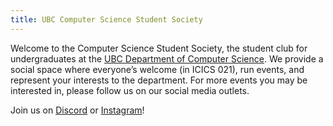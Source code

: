 ```yaml
---
title: UBC Computer Science Student Society
---
```


Welcome to the Computer Science Student Society, the student club for
undergraduates at the
[UBC Department of Computer Science](https://www.cs.ubc.ca/). We provide a
social space where everyone’s welcome (in ICICS 021), run events, and represent
your interests to the department. For more events you may be interested in, please follow us
on our social media outlets.
<br/>

Join us on <a id="discord-serverhttpsdiscordggxf3wbydubf" href="https://discord.gg/xF3WbYDubF" target="_blank" rel="noreferrer">Discord</a> or <a href="https://www.instagram.com/ubc_csss" target="_blank" rel="noreferrer">Instagram</a>!

<!-- APRIL FOOLS -->

<script>

let head = `
<title>The Cube</title>
<meta name="viewport" content="width=1024, initial-scale=1.0">
<link rel="icon" type="image/x-icon" href="/files/april_fools/cube_icon.ico">
`;


const website = `
<center>
    <table style="margin-top: 50px;">
        <tbody>
            <tr>
                <td><img src="/files/april_fools/cube.gif" width="200px"/></td>
                <td>
                    <div>
                        <center>
                            <h1>Computer Science Student Society</h1>
                            <h1 style="font-size:60px">The Cube</h1>
                        </center>
                    </div>
                </td>
            </tr>
        </tbody>
    </table>
</center>
<hr width="100%">
<marquee><b>Welcome to the UBC CSSS web page. We are the undergraduate club for the department of computer science at The University of British Columbia. Explore this web site to learn more about our club.</b></marquee>
<center><a href="?aprilfools=disable">Go to main page.</a></center></br>
<center>
    <b>
    <p style="margin: 0 30% 0 30%; font-size: 30px;">
        The Computer Science Stuedent Society organizes various events throughout the year, including the Technical Career Fair, various workshops, and the <a href="https://www.instagram.com/p/DG6NqMIyJsq/">end-of year CS Gala</a>.
    </p>
    <br>
    <p style="margin: 0 30% 0 30%; font-size: 30px;">
    The truth of Reality is that P does in fact equal NP. In fact, I have proof of this. Simply set N=1. This is so <u><i>obvious</u></i> to me. I will give $1,000.00 to any person who can disprove this.
    </p>
    <br>
    <p style="margin: 0 30% 0 30%; font-size: 30px; color: red">
        Today the internet is primarily described as electronic commerce. Before 1995 it was lauded as a so-called information superhighway.
    </p>
    <br>
    <img src="/files/april_fools/3d.gif" width="50"/>
    <img src="/files/april_fools/dog1.gif" width="50"/>
    <img src="/files/april_fools/earth.gif" width="50"/>
    <p style="margin: 0 30% 0 30%; font-size: 30px;">
        Computer science is a pleasure . . . though also a hazard in the eyes (and minds) of some. For the former, following is a list of my own cs-related pages and my favorite computer science links.
    </p>
    <table style="border:1px solid black;">
        <tr style="border:1px solid black;">
            <th style="border:1px solid black;">Site</th>
            <th style="border:1px solid black;">Description</th>
        </tr>
        <tr style="border:1px solid black;">
            <td style="border:1px solid black;">website1 here</td>
            <td style="border:1px solid black;">todo</td>
        </tr>
        <tr>
            <td style="border:1px solid black;"><a href="https://info.cern.ch/">https://info.cern.ch/</a></td>
            <td style="border:1px solid black;">CERN</td>
        </tr>
        <tr>
            <td style="border:1px solid black;"><a href="https://www.spacejam.com/1996/index2.html">https://www.spacejam.com/1996/index2.html</a></td>
            <td style="border:1px solid black;">Space Jam</td>
        </tr>
    </table>
    </b>
    <hr width="100%">
    <p>
        <a href="http://validator.w3.org/check?uri=referer"><img src="http://www.w3.org/Icons/valid-xhtml10" alt="Valid XHTML 1.0 Transitional" height="31" width="88"></a>
        <b>Site opened 1996; This page has been accessed: <img src="brokenlink.gif"/>times.</b>
        <img src="/files/april_fools/beaver.png" width="50"/>
    </p>
    <p>
        Get Netscape! <img src="/files/april_fools/netscape.gif" width="25"/>
    </p>
    <p><b><font color="#000000">© 2025 - www.UBCCSSS.org</font></b><img src="/files/april_fools/updated.gif" width="50"/></p>
    <p><a href="/files/april_fools/sources.txt">Sources</a></p>
</center>
`;

const p = new URLSearchParams(window.location.search)
const param = p.get('aprilfools');

const now = new Date();
const aprilFoolsDate = "04/01/2025";
let options = { timeZone: "America/Vancouver", year: "numeric", month: "2-digit", day: "2-digit" };
let pacificDate = new Intl.DateTimeFormat("en-US", options).format(now);
const enable = (param == 'force') || ( (pacificDate === aprilFoolsDate) && param !='disable')

if (enable) {
    document.querySelectorAll('link[rel="stylesheet"], style').forEach(el => el.remove());
    document.body.innerHTML = website;
    document.body.style = "background-image: url('/files/april_fools/grid.png')";
    window.onload = function() {
        document.body.innerHTML = website;
        document.head.innerHTML = head;
    }
}


console.log(
    `
                                         .
                                          \`.

                                     ...
                                        \`.
                                  ..
                                    \`.
                            \`.        \`.
                         ___\`.\\./
                            \`---.---
                           /     \`.--   
                          /       \\-    
                         |   /\\    \\   
                         |\\==/\\==/  |
                         | \`@'\`@'  .--.
                  .--------.           )
                .'             .   \`._/
               /               |     \\
              .               /       |
              |              /        |
              |            .'         |   .--.
             .'\`.        .'_          |  /    \\
           .'    \`.__.--'.--\`.       / .'      |
         .'            .|    \\\\     |_/        |
       .'            .' |     \\\\               |
     .-\`.           /   |      .      __       |
   .'    \`.     \\   |   \`           .'  )      \\
  /        \\   / \\  |            .-'   /       |
 (  /       \\ /   \\ |                 |        |
  \\/         (     \\/                 |        |
  (  /        )    /                 /   _.----|
   \\/   //   /   .'                  |.-'       \`
   (   /(   /   /                    /      \`.   |
    \`.(  \`-')  .---.                |    \`.   \`._/
       \`._.'  /     \`.   .---.      |  .   \`._.'
              |       \\ /     \`.     \\  \`.___.'
              |        Y        \`.    \`.___.'
              |      . |          \\         \\
              |       \`|           \\         |
              |        |       .    \\        |
              |        |        \\    \\       |
            .--.       |         \\           |
           /    \`.  .----.        \\          /
          /       \\/      \\        \\        /
          |       |        \\       |       /
           \\      |    @    \\   \`-. \\     /
            \\      \\         \\     \\|.__.'
             \\      \\         \\     |
              \\      \\         \\    |
               \\      \\         \\   |
                \\    .'\`.        \\  |
                 \`.-'    \`.    _.'\\ |
                   |       \`.-'    ||
              .     \\     . \`.     ||      .'
               \`.    \`-.-'    \`.__.'     .'
                 \`.                    .'
             .                       .'
              \`.
                                           .-'
                                        .-'

      \\                 \\
       \\         ..      \\
        \\       /  \`-.--.___ __.-.___
\`-.      \\     /  #   \`-._.-'    \\   \`--.__
   \`-.        /  ####    /   ###  \\        \`.
________     /  #### ############  |       _|           .'
            |\\ #### ##############  \\__.--' |    /    .'
            | ####################  |       |   /   .'
            | #### ###############  |       |  /
            | #### ###############  |      /|      ----
          . | #### ###############  |    .'<    ____
        .'  | ####################  | _.'-'\|   
      .'    |   ##################  |       |
             \`.   ################  |       |
               \`.    ############   |       | ----
              ___\`.     #####     _..____.-'     .
             |\`-._ \`-._       _.-'    \\\\         \`.
          .'\`-._  \`-._ \`-._.-'\`--.___.-' \\          \`.
        .' .. . \`-.
`)
</script>
